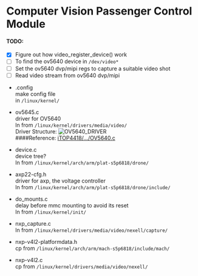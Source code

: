 # Computer Vision Passenger Control Module

#### TODO:
- [x] Figure out how video_register_device() work
- [ ] To find the ov5640 device in `/dev/video*`
- [ ] Set the ov5640 dvp/mipi regs to capture a suitable video shot
- [ ] Read video stream from ov5640 dvp/mipi

* .config  
make config file  
in `/linux/kernel/`

* ov5645.c  
driver for OV5640  
ln from `/linux/kernel/drivers/media/video/`  
Driver Structure: ![OV5640_DRIVER](https://lh3.googleusercontent.com/7jsnxkgSMBU3xvV8KxoLITNiqcy_nI-HOm3o7MYqiB2_yZhk_Qi8kV46sbs-Yf-K131zlzRcZ7R8jA=w5000-no)  
####Reference: [iTOP4418/.../OV5640.c](https://github.com/iTOP4418/kernel-3.4.39/blob/topeet_develop/kernel-3.4.39/drivers/media/video/ov5640.c)  

* device.c  
device tree?  
ln from `/linux/kernel/arch/arm/plat-s5p6818/drone/`

* axp22-cfg.h  
driver for axp, the voltage controller  
ln from `/linux/kernel/arch/arm/plat-s5p6818/drone/include/`

* do_mounts.c  
delay before mmc mounting to avoid its reset  
ln from `/linux/kernel/init/`

* nxp_capture.c  
ln from `/linux/kernel/drivers/media/video/nexell/capture/`

* nxp-v4l2-platformdata.h  
cp from `/linux/kernel/arch/arm/mach-s5p6818/include/mach/`

* nxp-v4l2.c  
cp from `/linux/kernel/drivers/media/video/nexell/`

